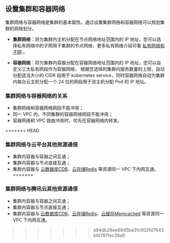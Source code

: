 ## 设置集群和容器网络

集群网络与容器网络是集群的基本属性。通过设置集群网络和容器网络可以规划集群的网络划分。

- **集群网络**：将为集群内主机分配在节点网络地址范围内的 IP 地址，您可以选择私有网络中的子网用于集群的节点网络，更多私有网络介绍可看 [私有网络和子网](/doc/product/215/4927) 。

- **容器网络**：将为集群内容器分配在容器网络地址范围内的 IP 地址，您可以自定义三大私有网段作为容器网络， 根据您选择的集群内服务数量的上限，自动分配适当大小的 CIDR 段用于 kubernetes service，同时容器网络自动为集群内每台云主机分配一个 24 位的网段用于该主机分配 Pod 的 IP 地址。

### 集群网络与容器网络的关系

- 集群网络和容器网络网段不能冲突；
- 同一 VPC 内，不同集群的容器网络网段不能冲突；
- 容器网络和 VPC 路由冲突时，优先在容器网络内转发。

<<<<<<< HEAD
### 集群网络与云平台其他资源通信
- 集群内容器与容器之间互通；
- 集群内容器与节点直接互通；
- 集群内容器与 [云数据库CDB](https://cloud.tencent.com/product/cdb-overview)、[云存储Redis](/doc/product/239/3205) 等资源同一 VPC 下内网互通。
=======
### 集群网络与腾讯云其他资源通信
- 集群内容器与容器之间互通；
- 集群内容器与节点直接互通；
- 集群内容器与 [云数据库CDB](https://cloud.tencent.com/product/cdb-overview)、[云存储Redis](/doc/product/239/3205)、[云缓存Memcached](/doc/product/241/7489) 等资源同一 VPC 下内网互通。
>>>>>>> a94db28ee6845ba3fc602fd7643bf47811ec39a0


